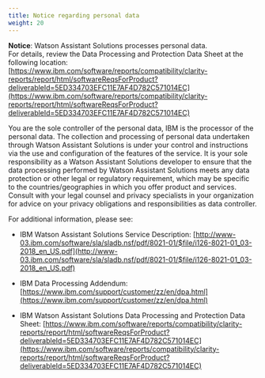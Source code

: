 ```yaml
---
title: Notice regarding personal data
weight: 20
---
```


**Notice**: Watson Assistant Solutions processes personal data. </br>
For details,  review the Data Processing and Protection Data Sheet at the following location: [https://www.ibm.com/software/reports/compatibility/clarity-reports/report/html/softwareReqsForProduct?deliverableId=5ED334703EFC11E7AF4D782C571014EC](https://www.ibm.com/software/reports/compatibility/clarity-reports/report/html/softwareReqsForProduct?deliverableId=5ED334703EFC11E7AF4D782C571014EC)  
 
You are the sole controller of the personal data, IBM is the processor of the personal data. The collection and processing of personal data undertaken through Watson Assistant Solutions is under your control and instructions via the use and configuration of the features of the service. It is your sole responsibility as a Watson Assistant Solutions developer to ensure that the data processing performed by Watson Assistant Solutions meets any data protection or other legal or regulatory requirement, which may be specific to the countries/geographies in which you offer product and services. Consult with your legal counsel and privacy specialists in your organization for advice on your privacy obligations and responsibilities as data controller.
 
For additional information, please see:
 
* IBM Watson Assistant Solutions Service Description: [http://www-03.ibm.com/software/sla/sladb.nsf/pdf/8021-01/$file/i126-8021-01_03-2018_en_US.pdf](http://www-03.ibm.com/software/sla/sladb.nsf/pdf/8021-01/$file/i126-8021-01_03-2018_en_US.pdf)

* IBM Data Processing Addendum: [https://www.ibm.com/support/customer/zz/en/dpa.html](https://www.ibm.com/support/customer/zz/en/dpa.html)
 
* IBM Watson Assistant Solutions Data Processing and Protection Data Sheet: [https://www.ibm.com/software/reports/compatibility/clarity-reports/report/html/softwareReqsForProduct?deliverableId=5ED334703EFC11E7AF4D782C571014EC](https://www.ibm.com/software/reports/compatibility/clarity-reports/report/html/softwareReqsForProduct?deliverableId=5ED334703EFC11E7AF4D782C571014EC)  
